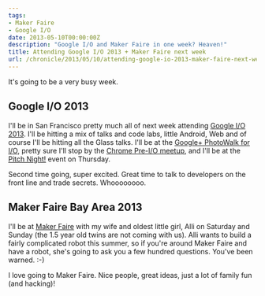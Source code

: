 ```yaml
---
tags:
- Maker Faire
- Google I/O
date: 2013-05-10T00:00:00Z
description: "Google I/O and Maker Faire in one week? Heaven!"
title: Attending Google I/O 2013 + Maker Faire next week
url: /chronicle/2013/05/10/attending-google-io-2013-maker-faire-next-week/
---
```


It's going to be a very busy week.

## Google I/O 2013
I'll be in San Francisco pretty much all of next week attending <a href="https://developers.google.com/events/io/">Google I/O 2013</a>. I'll be hitting a mix of talks and code labs, little Android, Web and of course I'll be hitting all the Glass talks. I'll be at the <a href="https://plus.google.com/events/cm6l1qj16ktg9f8sv69ep7b2rhk">Google+ PhotoWalk for I/O</a>, pretty sure I'll stop by the <a href="https://plus.google.com/events/ckmuvhffqqi3vba6eot8ipjbpgc">Chrome Pre-I/O meetup</a>, and I'll be at the <a href="http://www.eventbrite.com/event/6275120053">Pitch Night!</a> event on Thursday.

Second time going, super excited. Great time to talk to developers on the front line and trade secrets. Whoooooooo.

## Maker Faire Bay Area 2013
I'll be at <a href="http://makerfaire.com/">Maker Faire</a> with my wife and oldest little girl, Alli on Saturday and Sunday (the 1.5 year old twins are not coming with us). Alli wants to build a fairly complicated robot this summer, so if you're around Maker Faire and have a robot, she's going to ask you a few hundred questions. You've been warned. :-)

I love going to Maker Faire. Nice people, great ideas, just a lot of family fun (and hacking)!

